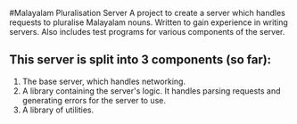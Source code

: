 #Malayalam Pluralisation Server
A project to create a server which handles requests to pluralise Malayalam nouns. Written to gain experience in writing servers.
Also includes test programs for various components of the server.

This server is split into 3 components (so far):
------------------------------------------------
1) The base server, which handles networking.
2) A library containing the server's logic. It handles parsing requests and generating errors for the server to use.
3) A library of utilities.
